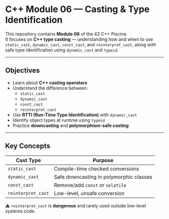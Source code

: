# C++ Module 06 — Casting & Type Identification

This repository contains **Module 06** of the 42 C++ Piscine.  
It focuses on **C++ type casting** — understanding how and when to use `static_cast`, `dynamic_cast`, `const_cast`, and `reinterpret_cast`, along with safe type identification using `dynamic_cast` and `typeid`.

---

## Objectives

- Learn about **C++ casting operators**
- Understand the difference between:
  - `static_cast`
  - `dynamic_cast`
  - `const_cast`
  - `reinterpret_cast`
- Use **RTTI (Run-Time Type Identification)** with `dynamic_cast`
- Identify object types at runtime using `typeid`
- Practice **downcasting** and **polymorphism-safe casting**

---

## Key Concepts

| Cast Type         | Purpose                                |
|-------------------|----------------------------------------|
| `static_cast`     | Compile-time checked conversions        |
| `dynamic_cast`    | Safe downcasting in polymorphic classes |
| `const_cast`      | Remove/add `const` or `volatile`       |
| `reinterpret_cast`| Low-level, unsafe conversion            |

⚠️ `reinterpret_cast` is **dangerous** and rarely used outside low-level systems code.
